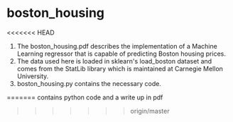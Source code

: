 # boston_housing

<<<<<<< HEAD
1. The boston_housing.pdf describes the implementation of a Machine Learning regressor that is capable of predicting Boston housing prices. 
2. The data used here is loaded in sklearn's load_boston dataset and comes from the StatLib library which is maintained at Carnegie Mellon University.
3. boston_housing.py contains the necessary code. 

=======
contains python code and a write up in pdf 
>>>>>>> origin/master
